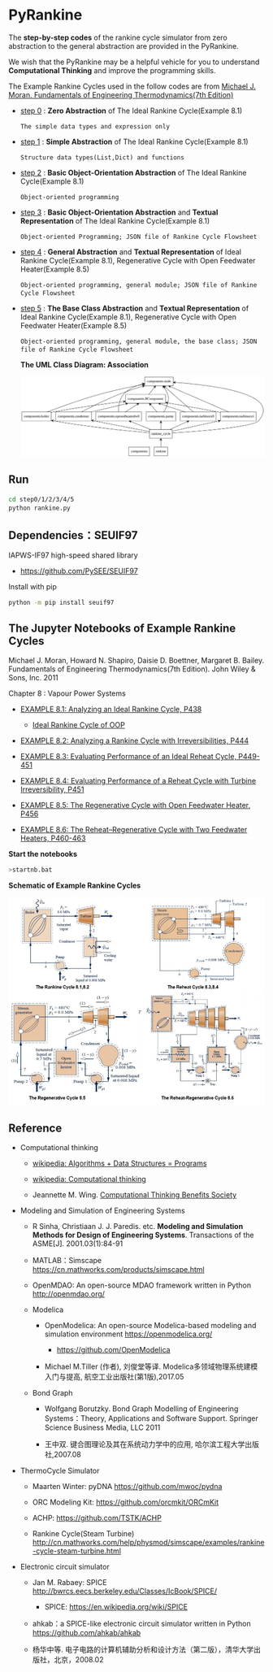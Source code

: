 # PyRankine

The **step-by-step codes** of the rankine cycle simulator from zero abstraction to the general abstraction are provided in the  PyRankine.
 
We wish that the PyRankine may be a helpful vehicle for  you to understand **Computational Thinking** and improve the programming skills.

The Example Rankine Cycles used in the follow codes are from [Michael J. Moran. Fundamentals of Engineering Thermodynamics(7th Edition)](#the-jupyter-notebooks-of-example-rankine-cycles) 

* [step 0](./step0) :  **Zero Abstraction** of The Ideal Rankine Cycle(Example 8.1)

      The simple data types and expression only 

* [step 1](./step1)  : **Simple Abstraction** of The Ideal Rankine Cycle(Example 8.1)

      Structure data types(List,Dict) and functions
      
* [step 2](./step2) : **Basic Object-Orientation Abstraction** of The Ideal Rankine Cycle(Example 8.1)

      Object-oriented programming 
     
* [step 3](./step3)  : **Basic Object-Orientation Abstraction**  and **Textual Representation** of The Ideal Rankine Cycle(Example 8.1)
     
      Object-oriented Programming; JSON file of Rankine Cycle Flowsheet
                        
* [step 4](./step4) : **General Abstraction** and **Textual Representation** of Ideal Rankine Cycle(Example 8.1), Regenerative Cycle with Open Feedwater Heater(Example 8.5)    
  
      Object-oriented programming, general module; JSON file of Rankine Cycle Flowsheet
 
* [step 5](./step5) : **The Base Class Abstraction**  and **Textual Representation** of Ideal Rankine Cycle(Example 8.1), Regenerative Cycle with Open Feedwater Heater(Example 8.5)                
 
      Object-oriented programming, general module, the base class; JSON file of Rankine Cycle Flowsheet 

    **The UML Class Diagram: Association**

    ![The UML Class Diagram: Association](./step5/uml/packages.svg)

## Run

```bash
cd step0/1/2/3/4/5
python rankine.py
``` 

## Dependencies：SEUIF97

IAPWS-IF97 high-speed shared library

  * https://github.com/PySEE/SEUIF97

Install with pip
```bash
python -m pip install seuif97
```

## The Jupyter Notebooks of Example Rankine Cycles

Michael J. Moran, Howard N. Shapiro, Daisie D. Boettner, Margaret B. Bailey. Fundamentals of Engineering Thermodynamics(7th Edition). John Wiley & Sons, Inc. 2011

Chapter 8 : Vapour Power Systems 

* [EXAMPLE 8.1: Analyzing an Ideal Rankine Cycle, P438](http://nbviewer.jupyter.org/github/PySEE/PyRankine/blob/master/notebook/RankineCycle81-82-Step0-1.ipynb)

    * [Ideal Rankine Cycle of OOP](http://nbviewer.jupyter.org/github/PySEE/PyRankine/blob/master/notebook/RankineCycle81-Step2.ipynb)

* [EXAMPLE 8.2: Analyzing a Rankine Cycle with Irreversibilities,  P444](http://nbviewer.jupyter.org/github/PySEE/PyRankine/blob/master/notebook/RankineCycle81-82-Step0-1.ipynb)

* [EXAMPLE 8.3: Evaluating Performance of an Ideal Reheat Cycle, P449-451](http://nbviewer.jupyter.org/github/PySEE/PyRankine/blob/master/notebook/RankineCycle83-84-Step0.ipynb)

* [EXAMPLE 8.4: Evaluating Performance of a Reheat Cycle with Turbine Irreversibility, P451](http://nbviewer.jupyter.org/github/PySEE/PyRankine/blob/master/notebook/RankineCycle83-84-Step0.ipynb)

* [EXAMPLE 8.5: The Regenerative Cycle with Open Feedwater Heater, P456](http://nbviewer.jupyter.org/github/PySEE/PyRankine/blob/master/notebook/RankineCycle85-Step0.ipynb)

* [EXAMPLE 8.6: The Reheat–Regenerative Cycle with Two Feedwater Heaters, P460-463](http://nbviewer.jupyter.org/github/PySEE/PyRankine/blob/master/notebook/RankineCycle86-Step0.ipynb)

**Start  the notebooks**

```bash
>startnb.bat
```

**Schematic of Example Rankine Cycles**

![rankines](./notebook/img/rankines.jpg)

## Reference

* Computational thinking

  * [wikipedia: Algorithms + Data Structures = Programs]( https://en.wikipedia.org/wiki/Algorithms_%2B_Data_Structures_%3D_Programs)

  * [wikipedia: Computational thinking]( https://en.wikipedia.org/wiki/Computational_thinking)

  * Jeannette M. Wing. [Computational Thinking Benefits Society]( http://socialissues.cs.toronto.edu/index.html%3Fp=279.html)

* Modeling and Simulation of Engineering Systems

  * R Sinha, Christiaan J. J. Paredis. etc. **Modeling and Simulation Methods for Design of Engineering Systems**. Transactions of the ASME[J]. 2001.03(1):84-91
 
  * MATLAB：Simscape https://cn.mathworks.com/products/simscape.html  

  * OpenMDAO: An open-source MDAO framework written in Python  http://openmdao.org/

  * Modelica
  
    * OpenModelica: An open-source Modelica-based modeling and simulation environment https://openmodelica.org/

      * https://github.com/OpenModelica

    * Michael M.Tiller (作者),  刘俊堂等译. Modelica多领域物理系统建模入门与提高, 航空工业出版社(第1版),2017.05

  * Bond Graph
    * Wolfgang Borutzky. Bond Graph Modelling of Engineering Systems：Theory, Applications and Software Support. Springer Science Business Media, LLC 2011

    * 王中双. 键合图理论及其在系统动力学中的应用, 哈尔滨工程大学出版社,2007.08

* ThermoCycle Simulator 

    * Maarten Winter: pyDNA https://github.com/mwoc/pydna

    * ORC Modeling Kit: https://github.com/orcmkit/ORCmKit

    * ACHP: https://github.com/TSTK/ACHP 

    * Rankine Cycle(Steam Turbine) http://cn.mathworks.com/help/physmod/simscape/examples/rankine-cycle-steam-turbine.html

*  Electronic circuit simulator 

   * Jan M. Rabaey: SPICE http://bwrcs.eecs.berkeley.edu/Classes/IcBook/SPICE/

      * SPICE: https://en.wikipedia.org/wiki/SPICE

   * ahkab：a SPICE-like electronic circuit simulator written in Python https://github.com/ahkab/ahkab

   * 杨华中等. 电子电路的计算机辅助分析和设计方法（第二版），清华大学出版社，北京，2008.02

